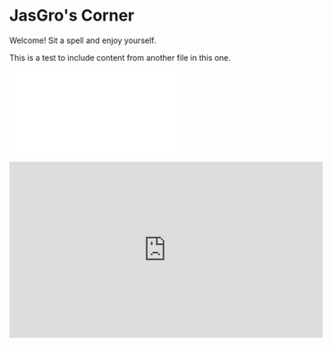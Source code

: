 JasGro's Corner
===============
Welcome! Sit a spell and enjoy yourself.

This is a test to include content from another file in this one.

![This is a content reference from another file.](test2.md)

<iframe width="560" height="315" src="https://www.youtube.com/embed/ssutK1Gei4A" frameborder="0" allowfullscreen>This is alt text.</iframe>


<!--HONumber=May16_HO4-->


